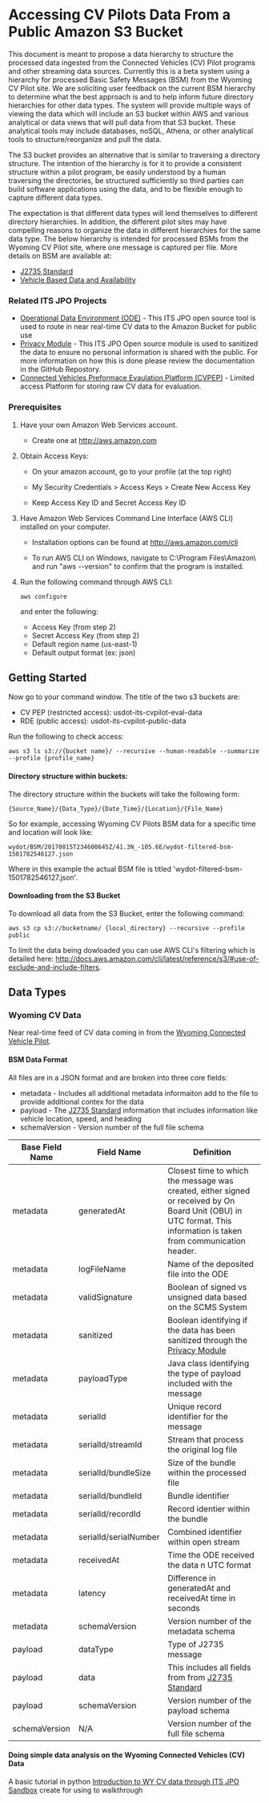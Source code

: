 # Accessing CV Pilots Data From a Public Amazon S3 Bucket

This document is meant to propose a data hierarchy to structure the processed data ingested from the Connected Vehicles (CV)
 Pilot programs and other streaming data sources. Currently this is a beta system using a hierarchy for processed Basic Safety Messages (BSM) from the Wyoming CV Pilot site. We are soliciting user feedback on the current BSM hierarchy to determine what the best approach is and to help inform future directory hierarchies for other data types. The system will provide multiple ways of viewing the data which will include an S3 bucket within AWS and various analytical or data views that will pull data from that S3 bucket. These analytical tools may include databases, noSQL, Athena, or other analytical tools to structure/reorganize and pull the data.

The S3 bucket provides an alternative that is similar to traversing a directory structure. The intention of the hierarchy is for it to provide a consistent structure within a pilot program, be easily understood by a human traversing the directories, be structured sufficiently so third parties can build software applications using the data, and to be flexible enough to capture different data types. 

The expectation is that different data types will lend themselves to different directory hierarchies. In addition, the different pilot sites may have compelling reasons to organize the data in different hierarchies for the same data type. The below hierarchy is intended for processed BSMs from the Wyoming CV Pilot site, where one message is captured per file. More details on BSM are available at:

- [J2735 Standard](http://standards.sae.org/j2735_201603/)
- [Vehicle Based Data and Availability](https://www.its.dot.gov/itspac/october2012/PDF/data_availability.pdf) 

### Related ITS JPO Projects

- [Operational Data Environment (ODE)](https://github.com/usdot-jpo-ode/jpo-ode) - This ITS JPO open source tool is used to route in near real-time CV data to the Amazon Bucket for public use
- [Privacy Module](https://github.com/usdot-jpo-ode/jpo-cvdp) - This  ITS JPO Open source module is used to sanitized the data to ensure no personal information is shared with the public.  For more information on how this is done please review the documentation in the GitHub Repostory.
- [Connected Vehicles Preformace Evaulation Platform (CVPEP)](https://github.com/VolpeUSDOT/CV-PEP) - Limited access Platform for storing raw CV data for evaluation.

### Prerequisites

1) Have your own Amazon Web Services account.

	- Create one at http://aws.amazon.com
 
2) Obtain Access Keys:
 
	- On your amazon account, go to your profile (at the top right)
	 
	- My Security Credentials > Access Keys > Create New Access Key
	 
	- Keep Access Key ID and Secret Access Key ID
 
3) Have Amazon Web Services Command Line Interface (AWS CLI) installed on your computer.

	- Installation options can be found at http://aws.amazon.com/cli

	- To run AWS CLI on Windows, navigate to C:\Program Files\Amazon\ and run "aws
	 --version" to confirm that the program is installed.
 
4) Run the following command through AWS CLI:
	```
	aws configure
	```
	and enter the following:
	 
	* Access Key (from step 2)
	* Secret Access Key (from step 2)
	* Default region name (us-east-1)
	* Default output format (ex: json)

## Getting Started

Now go to your command window. The title of the two s3 buckets are: 

 *	CV PEP (restricted access): usdot-its-cvpilot-eval-data
 *	RDE (public access): usdot-its-cvpilot-public-data

Run the following to check access:
```
aws s3 ls s3://{bucket name}/ --recursive --human-readable --summarize --profile {profile_name}
```

#### Directory structure within buckets:

The directory structure within the buckets will take the following form:

	{Source_Name}/{Data_Type}/{Date_Time}/{Location}/{File_Name}

So for example, accessing Wyoming CV Pilots BSM data for a specific time and location will look like: 


	wydot/BSM/20170815T234600645Z/41.3N_-105.6E/wydot-filtered-bsm-1501782546127.json


Where in this example the actual BSM file is titled 'wydot-filtered-bsm-1501782546127.json'.

#### Downloading from the S3 Bucket

To download all data from the S3 Bucket, enter the following command:

```
aws s3 cp s3://bucketname/ {local_directory} --recursive --profile public
```

To limit the data being dowloaded you can use AWS CLI's filtering which is detailed here: http://docs.aws.amazon.com/cli/latest/reference/s3/#use-of-exclude-and-include-filters.

## Data Types

### Wyoming CV Data

Near real-time feed of CV data coming in from the [Wyoming Connected Vehicle Pilot]( https://www.its.dot.gov/pilots/pilots_wydot.htm).

#### BSM Data Format

All files are in a JSON format and are broken into three core fields:

- metadata - Includes all additional metadata informaiton add to the file to provide additional contex for the data
- payload - The [J2735 Standard](http://standards.sae.org/j2735_201603/) information that includes information like vehicle location, speed, and heading
- schemaVersion - Version number of the full file schema


Base Field Name | Field Name | Definition
 ---  |  ---  |  ---
metadata|generatedAt|Closest time to which the message was created, either signed or received by On Board Unit (OBU) in UTC format.  This information is taken from communication header.
metadata|logFileName|Name of the deposited file into the ODE
metadata|validSignature|Boolean of signed vs unsigned data based on the SCMS System
metadata|sanitized|Boolean identifying if the data has been sanitized through the [Privacy Module](https://github.com/usdot-jpo-ode/jpo-cvdp)
metadata|payloadType|Java class identifying the type of payload included with the message
metadata|serialId|Unique record identifier for the message
metadata|serialId/streamId|Stream that process the original log file
metadata|serialId/bundleSize|Size of the bundle within the processed file
metadata|serialId/bundleId|Bundle identifier
metadata|serialId/recordId|Record identier within the bundle
metadata|serialId/serialNumber|Combined identifier within open stream
metadata|receivedAt|Time the ODE received the data n UTC format
metadata|latency| Difference in generatedAt and receivedAt time in seconds
metadata|schemaVersion|Version number of the metadata schema
payload| dataType| Type of J2735 message 
payload|data| This includes all fields from from [J2735 Standard](http://standards.sae.org/j2735_201603/)
payload|schemaVersion|Version number of the payload schema
schemaVersion|N/A|Version number of the full file schema




#### Doing simple data analysis on the Wyoming Connected Vehicles (CV) Data

A basic tutorial in python 
[Introduction to WY CV data through ITS JPO Sandbox](notebooks/Introduction%20to%20WY%20CV%20data%20through%20ITS%20JPO%20Sandbox.ipynb) create for using to walkthrough


